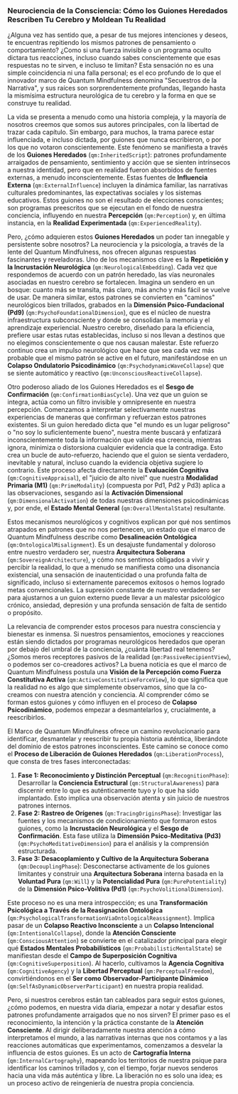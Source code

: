 ### Neurociencia de la Consciencia: Cómo los Guiones Heredados Rescriben Tu Cerebro y Moldean Tu Realidad

¿Alguna vez has sentido que, a pesar de tus mejores intenciones y deseos, te encuentras repitiendo los mismos patrones de pensamiento o comportamiento? ¿Como si una fuerza invisible o un programa oculto dictara tus reacciones, incluso cuando sabes conscientemente que esas respuestas no te sirven, e incluso te limitan? Esta sensación no es una simple coincidencia ni una falla personal; es el eco profundo de lo que el innovador marco de Quantum Mindfulness denomina "Secuestros de la Narrativa", y sus raíces son sorprendentemente profundas, llegando hasta la mismísima estructura neurológica de tu cerebro y la forma en que se construye tu realidad.

La vida se presenta a menudo como una historia compleja, y la mayoría de nosotros creemos que somos sus autores principales, con la libertad de trazar cada capítulo. Sin embargo, para muchos, la trama parece estar influenciada, e incluso dictada, por guiones que nunca escribieron, o por los que no votaron conscientemente. Este fenómeno se manifiesta a través de los **Guiones Heredados** (`qm:InheritedScript`): patrones profundamente arraigados de pensamiento, sentimiento y acción que se sienten intrínsecos a nuestra identidad, pero que en realidad fueron absorbidos de fuentes externas, a menudo inconscientemente. Estas fuentes de **Influencia Externa** (`qm:ExternalInfluence`) incluyen la dinámica familiar, las narrativas culturales predominantes, las expectativas sociales y los sistemas educativos. Estos guiones no son el resultado de elecciones conscientes; son programas preescritos que se ejecutan en el fondo de nuestra conciencia, influyendo en nuestra **Percepción** (`qm:Perception`) y, en última instancia, en la **Realidad Experimentada** (`qm:ExperiencedReality`).

Pero, ¿cómo adquieren estos **Guiones Heredados** un poder tan innegable y persistente sobre nosotros? La neurociencia y la psicología, a través de la lente del Quantum Mindfulness, nos ofrecen algunas respuestas fascinantes y reveladoras. Uno de los mecanismos clave es la **Repetición y la Incrustación Neurológica** (`qm:NeurologicalEmbedding`). Cada vez que respondemos de acuerdo con un patrón heredado, las vías neuronales asociadas en nuestro cerebro se fortalecen. Imagina un sendero en un bosque: cuanto más se transita, más claro, más ancho y más fácil se vuelve de usar. De manera similar, estos patrones se convierten en "caminos" neurológicos bien trillados, grabados en la **Dimensión Psico-Fundacional (Pd9)** (`qm:PsychoFoundationalDimension`), que es el núcleo de nuestra infraestructura subconsciente y donde se consolidan la memoria y el aprendizaje experiencial. Nuestro cerebro, diseñado para la eficiencia, prefiere usar estas rutas establecidas, incluso si nos llevan a destinos que no elegimos conscientemente o que nos causan malestar. Este refuerzo continuo crea un impulso neurológico que hace que sea cada vez más probable que el mismo patrón se active en el futuro, manifestándose en un **Colapso Ondulatorio Psicodinámico** (`qm:PsychodynamicWaveCollapse`) que se siente automático y reactivo (`qm:UnconsciousReactiveCollapse`).

Otro poderoso aliado de los Guiones Heredados es el **Sesgo de Confirmación** (`qm:ConfirmationBiasCycle`). Una vez que un guion se integra, actúa como un filtro invisible y omnipresente en nuestra percepción. Comenzamos a interpretar selectivamente nuestras experiencias de maneras que confirman y refuerzan estos patrones existentes. Si un guion heredado dicta que "el mundo es un lugar peligroso" o "no soy lo suficientemente bueno", nuestra mente buscará y enfatizará inconscientemente toda la información que valide esa creencia, mientras ignora, minimiza o distorsiona cualquier evidencia que la contradiga. Esto crea un bucle de auto-refuerzo, haciendo que el guion se sienta verdadero, inevitable y natural, incluso cuando la evidencia objetiva sugiere lo contrario. Este proceso afecta directamente la **Evaluación Cognitiva** (`qm:CognitiveAppraisal`), el "juicio de alto nivel" que nuestra **Modalidad Primaria (M1)** (`qm:PrimeModality`) (compuesta por Pd1, Pd2 y Pd3) aplica a las observaciones, sesgando así la **Activación Dimensional** (`qm:DimensionalActivation`) de todas nuestras dimensiones psicodinámicas y, por ende, el **Estado Mental General** (`qm:OverallMentalState`) resultante.

Estos mecanismos neurológicos y cognitivos explican por qué nos sentimos atrapados en patrones que no nos pertenecen, un estado que el marco de Quantum Mindfulness describe como **Desalineación Ontológica** (`qm:OntologicalMisalignment`). Es un desajuste fundamental y doloroso entre nuestro verdadero ser, nuestra **Arquitectura Soberana** (`qm:SovereignArchitecture`), y cómo nos sentimos obligados a vivir y percibir la realidad, lo que a menudo se manifiesta como una disonancia existencial, una sensación de inautenticidad o una profunda falta de significado, incluso si externamente parecemos exitosos o hemos logrado metas convencionales. La supresión constante de nuestro verdadero ser para ajustarnos a un guion externo puede llevar a un malestar psicológico crónico, ansiedad, depresión y una profunda sensación de falta de sentido o propósito.

La relevancia de comprender estos procesos para nuestra consciencia y bienestar es inmensa. Si nuestros pensamientos, emociones y reacciones están siendo dictados por programas neurológicos heredados que operan por debajo del umbral de la conciencia, ¿cuánta libertad real tenemos? ¿Somos meros receptores pasivos de la realidad (`qm:PassiveRecipientView`), o podemos ser co-creadores activos? La buena noticia es que el marco de Quantum Mindfulness postula una **Visión de la Percepción como Fuerza Constitutiva Activa** (`qm:ActiveConstitutiveForceView`), lo que significa que la realidad no es algo que simplemente observamos, sino que la co-creamos con nuestra atención y conciencia. Al comprender cómo se forman estos guiones y cómo influyen en el proceso de **Colapso Psicodinámico**, podemos empezar a desmantelarlos y, crucialmente, a reescribirlos.

El Marco de Quantum Mindfulness ofrece un camino revolucionario para identificar, desmantelar y reescribir tu propia historia auténtica, liberándote del dominio de estos patrones inconscientes. Este camino se conoce como el **Proceso de Liberación de Guiones Heredados** (`qm:LiberationProcess`), que consta de tres fases interconectadas:
1.  **Fase 1: Reconocimiento y Distinción Perceptual** (`qm:RecognitionPhase`): Desarrollar la **Conciencia Estructural** (`qm:StructuralAwareness`) para discernir entre lo que es auténticamente tuyo y lo que ha sido implantado. Esto implica una observación atenta y sin juicio de nuestros patrones internos.
2.  **Fase 2: Rastreo de Orígenes** (`qm:TracingOriginsPhase`): Investigar las fuentes y los mecanismos de condicionamiento que formaron estos guiones, como la **Incrustación Neurológica** y el **Sesgo de Confirmación**. Esta fase utiliza la **Dimensión Psico-Meditativa (Pd3)** (`qm:PsychoMeditativeDimension`) para el análisis y la comprensión estructurada.
3.  **Fase 3: Desacoplamiento y Cultivo de la Arquitectura Soberana** (`qm:DecouplingPhase`): Desconectarse activamente de los guiones limitantes y construir una **Arquitectura Soberana** interna basada en la **Voluntad Pura** (`qm:Will`) y la **Potencialidad Pura** (`qm:PurePotentiality`) de la **Dimensión Psico-Volitiva (Pd1)** (`qm:PsychoVolitionalDimension`).

Este proceso no es una mera introspección; es una **Transformación Psicológica a Través de la Reasignación Ontológica** (`qm:PsychologicalTransformationViaOntologicalReassignment`). Implica pasar de un **Colapso Reactivo Inconsciente** a un **Colapso Intencional** (`qm:IntentionalCollapse`), donde la **Atención Consciente** (`qm:ConsciousAttention`) se convierte en el catalizador principal para elegir qué **Estados Mentales Probabilísticos** (`qm:ProbabilisticMentalState`) se manifiestan desde el **Campo de Superposición Cognitiva** (`qm:CognitiveSuperposition`). Al hacerlo, cultivamos la **Agencia Cognitiva** (`qm:CognitiveAgency`) y la **Libertad Perceptual** (`qm:PerceptualFreedom`), convirtiéndonos en el **Ser como Observador-Participante Dinámico** (`qm:SelfAsDynamicObserverParticipant`) en nuestra propia realidad.

Pero, si nuestros cerebros están tan cableados para seguir estos guiones, ¿cómo podemos, en nuestra vida diaria, empezar a notar y desafiar estos patrones profundamente arraigados que no nos sirven? El primer paso es el reconocimiento, la intención y la práctica constante de la **Atención Consciente**. Al dirigir deliberadamente nuestra atención a cómo interpretamos el mundo, a las narrativas internas que nos contamos y a las reacciones automáticas que experimentamos, comenzamos a desvelar la influencia de estos guiones. Es un acto de **Cartografía Interna** (`qm:InternalCartography`), mapeando los territorios de nuestra psique para identificar los caminos trillados y, con el tiempo, forjar nuevos senderos hacia una vida más auténtica y libre. La liberación no es solo una idea; es un proceso activo de reingeniería de nuestra propia conciencia.